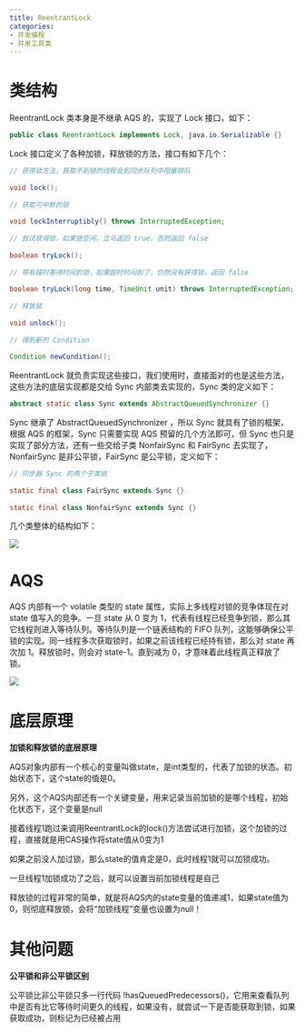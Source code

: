 ```yaml
---
title: ReentrantLock
categories: 
- 并发编程
- 并发工具类
---
```


# 类结构

ReentrantLock 类本身是不继承 AQS 的，实现了 Lock 接口，如下：

```java
public class ReentrantLock implements Lock, java.io.Serializable {}
```

Lock 接口定义了各种加锁，释放锁的方法，接口有如下几个：

```java
// 获得锁方法，获取不到锁的线程会到同步队列中阻塞排队
 
void lock();
 
// 获取可中断的锁
 
void lockInterruptibly() throws InterruptedException;
 
// 尝试获得锁，如果锁空闲，立马返回 true，否则返回 false
 
boolean tryLock();
 
// 带有超时等待时间的锁，如果超时时间到了，仍然没有获得锁，返回 false
 
boolean tryLock(long time, TimeUnit unit) throws InterruptedException;
 
// 释放锁
 
void unlock();
 
// 得到新的 Condition
 
Condition newCondition();
```

ReentrantLock 就负责实现这些接口，我们使用时，直接面对的也是这些方法，这些方法的底层实现都是交给 Sync 内部类去实现的，Sync 类的定义如下：

```java
abstract static class Sync extends AbstractQueuedSynchronizer {}
```

Sync 继承了 AbstractQueuedSynchronizer ，所以 Sync 就具有了锁的框架，根据 AQS 的框架，Sync 只需要实现 AQS 预留的几个方法即可，但 Sync 也只是实现了部分方法，还有一些交给子类 NonfairSync 和 FairSync 去实现了，NonfairSync 是非公平锁，FairSync 是公平锁，定义如下：

```java
// 同步器 Sync 的两个子类锁
 
static final class FairSync extends Sync {}
 
static final class NonfairSync extends Sync {}
```

几个类整体的结构如下：

![](https://p6-juejin.byteimg.com/tos-cn-i-k3u1fbpfcp/9c631d3cae0d48e9941720bb3aedbd7d~tplv-k3u1fbpfcp-watermark.image)

# AQS

AQS 内部有一个 volatile 类型的 state 属性，实际上多线程对锁的竞争体现在对 state 值写入的竞争。一旦 state 从 0 变为 1，代表有线程已经竞争到锁，那么其它线程则进入等待队列。等待队列是一个链表结构的 FIFO 队列，这能够确保公平锁的实现。同一线程多次获取锁时，如果之前该线程已经持有锁，那么对 state 再次加 1。释放锁时，则会对 state-1。直到减为 0，才意味着此线程真正释放了锁。

![](https://p6-juejin.byteimg.com/tos-cn-i-k3u1fbpfcp/e8506d9f28264f1289eebd379db309be~tplv-k3u1fbpfcp-watermark.image)

# 底层原理

**加锁和释放锁的底层原理**

AQS对象内部有一个核心的变量叫做state，是int类型的，代表了加锁的状态。初始状态下，这个state的值是0。

另外，这个AQS内部还有一个关键变量，用来记录当前加锁的是哪个线程，初始化状态下，这个变量是null

接着线程1跑过来调用ReentrantLock的lock()方法尝试进行加锁，这个加锁的过程，直接就是用CAS操作将state值从0变为1

如果之前没人加过锁，那么state的值肯定是0，此时线程1就可以加锁成功。

一旦线程1加锁成功了之后，就可以设置当前加锁线程是自己

释放锁的过程非常的简单，就是将AQS内的state变量的值递减1，如果state值为0，则彻底释放锁，会将“加锁线程”变量也设置为null！

# 其他问题

**公平锁和非公平锁区别**

公平锁比非公平锁只多一行代码 !hasQueuedPredecessors()，它用来查看队列中是否有比它等待时间更久的线程，如果没有，就尝试一下是否能获取到锁，如果获取成功，则标记为已经被占用